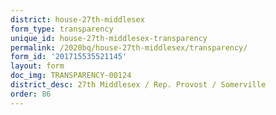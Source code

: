 ```yaml
---
district: house-27th-middlesex
form_type: transparency
unique_id: house-27th-middlesex-transparency
permalink: /2020bq/house-27th-middlesex/transparency/
form_id: '201715535521145'
layout: form
doc_img: TRANSPARENCY-00124
district_desc: 27th Middlesex / Rep. Provost / Somerville
order: 86
---
```

